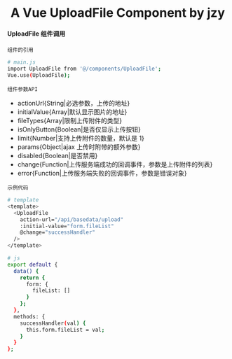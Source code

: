 <h1 align="center">
  A Vue UploadFile Component by jzy
</h1>

#### UploadFile 组件调用

`组件的引用`

```bash
# main.js
import UploadFile from '@/components/UploadFile';
Vue.use(UploadFile);
```

`组件参数API`

- actionUrl{String|必选参数，上传的地址}
- initialValue{Array|默认显示图片的地址}
- fileTypes{Array|限制上传附件的类型}
- isOnlyButton{Boolean|是否仅显示上传按钮}
- limit{Number|支持上传附件的数量，默认是 1}
- params{Object|ajax 上传时附带的额外参数}
- disabled{Boolean|是否禁用}
- change{Function|上传服务端成功的回调事件，参数是上传附件的列表}
- error{Function|上传服务端失败的回调事件，参数是错误对象}

`示例代码`

```bash
# template
<template>
  <UploadFile
    action-url="/api/basedata/upload"
    :initial-value="form.fileList"
    @change="successHandler"
  />
</template>

# js
export default {
  data() {
    return {
      form: {
        fileList: []
      }
    };
  },
  methods: {
    successHandler(val) {
      this.form.fileList = val;
    }
  }
};
```
